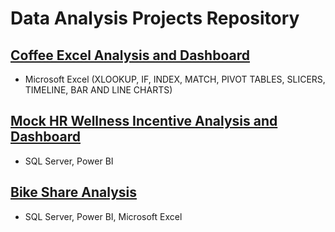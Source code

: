 # Data Analysis Projects Repository

## [Coffee Excel Analysis and Dashboard](https://github.com/ypark0502/CoffeeExcelAnalysis)
* Microsoft Excel (XLOOKUP, IF, INDEX, MATCH, PIVOT TABLES, SLICERS, TIMELINE, BAR AND LINE CHARTS)
## [Mock HR Wellness Incentive Analysis and Dashboard](https://github.com/ypark0502/HRAnalysis)
* SQL Server, Power BI
## [Bike Share Analysis](https://github.com/ypark0502/BikeShareAnalysis)
* SQL Server, Power BI, Microsoft Excel
